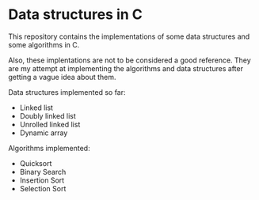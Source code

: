 # Data structures in C

This repository contains the implementations of some data structures and some algorithms in C.

Also, these implentations are not to be considered a good reference. They are my attempt at implementing
the algorithms and data structures after getting a vague idea about them.

Data structures implemented so far:

- Linked list
- Doubly linked list
- Unrolled linked list
- Dynamic array

Algorithms implemented:

- Quicksort
- Binary Search
- Insertion Sort
- Selection Sort
